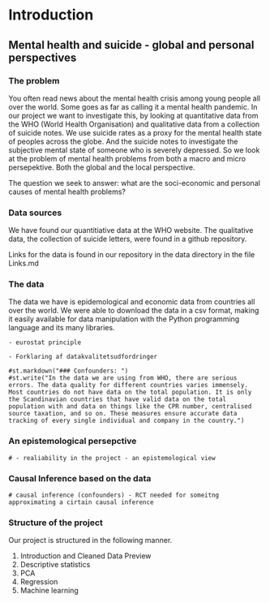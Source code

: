 # Introduction

## Mental health and suicide - global and personal perspectives

### The problem
You often read news about the mental health crisis among young people all over the world. 
Some goes as far as calling it a mental health pandemic. In our project we want to investigate this,
by looking at quantitative data from the WHO (World Health Organisation) and qualitative data from
a collection of suicide notes.
We use suicide rates as a proxy for the mental health state of peoples across the globe. And the suicide notes to investigate the subjective mental state of someone who is severely depressed. So we look at the problem of mental health problems from both a macro and micro persepektive. Both the global and the local perspective. 

The question we seek to answer: what are the soci-economic and personal causes of mental health problems? 

### Data sources
We have found our quantitiative data at the WHO website. The qualitative data, the collection of suicide letters, were found in a github repository. 

Links for the data is found in our repository in the data directory in the file Links.md

### The data
The data we have is epidemological and economic data from countries all over the world. 
We were able to download the data in a csv format, making it easily available for data manipulation with the Python programming language and its many libraries.

    - eurostat principle
    
    - Forklaring af datakvalitetsudfordringer
    
    #st.markdown("### Confounders: ")
    #st.write("In the data we are using from WHO, there are serious errors. The data quality for different countries varies immensely. Most countries do not have data on the total population. It is only the Scandinavian countries that have valid data on the total population with and data on things like the CPR number, centralised source taxation, and so on. These measures ensure accurate data tracking of every single individual and company in the country.")

### An epistemological persepctive
    # - realiability in the project - an epistemological view 

### Causal Inference based on the data
    # causal inference (confounders) - RCT needed for someitng approximating a cirtain causal inference
  
### Structure of the project

Our project is structured in the following manner. 

1. Introduction and Cleaned Data Preview
2. Descriptive statistics
3. PCA
4. Regression
5. Machine learning

